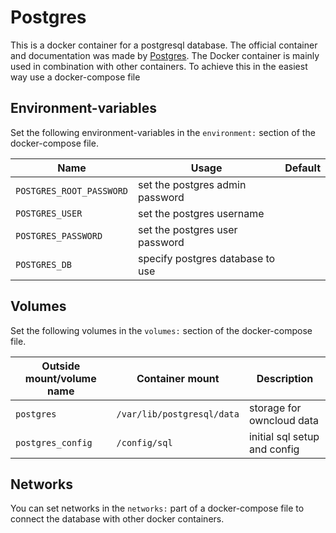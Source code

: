 # Postgres

This is a docker container for a postgresql database.
The official container and documentation was made by [Postgres](https://hub.docker.com/_/postgres).
The Docker container is mainly used in combination with other containers.
To achieve this in the easiest way use a docker-compose file

## Environment-variables

Set the following environment-variables in the `environment:` section of the
docker-compose file.

| Name                     | Usage                            | Default |
| ------------------------ | -------------------------------- | ------- |
| `POSTGRES_ROOT_PASSWORD` | set the postgres admin password  |         |
| `POSTGRES_USER`          | set the postgres username        |         |
| `POSTGRES_PASSWORD`      | set the postgres user password   |         |
| `POSTGRES_DB`            | specify postgres database to use |         |

## Volumes

Set the following volumes in the `volumes:` section of the docker-compose file.

| Outside mount/volume name | Container mount            | Description                  |
| ------------------------- | -------------------------- | ---------------------------- |
| `postgres`                | `/var/lib/postgresql/data` | storage for owncloud data    |
| `postgres_config`         | `/config/sql`              | initial sql setup and config |

## Networks

You can set networks in the `networks:` part of a docker-compose file to connect
the database with other docker containers.
